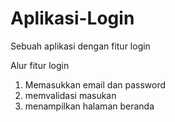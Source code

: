 # Aplikasi-Login
Sebuah aplikasi dengan fitur login

Alur fitur login
1. Memasukkan email dan password
2. memvalidasi masukan
3. menampilkan halaman beranda
